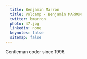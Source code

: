 ```yaml
---
  title: Benjamin Marron
  title: Volcamp - Benjamin MARRON
  twitter: bmarron
  photo: 47.jpg
  linkedin: none
  keynotes: false
  sitemap: false
---
```

Gentleman coder since 1996.